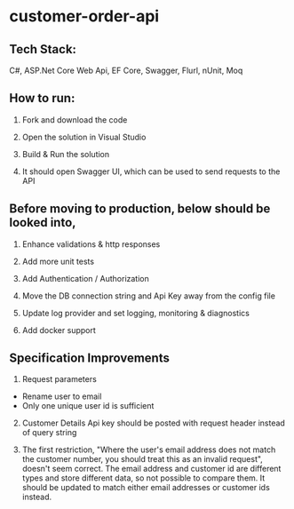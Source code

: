 # customer-order-api

## Tech Stack:
C#, ASP.Net Core Web Api, EF Core, Swagger, Flurl, nUnit, Moq

## How to run:

1) Fork and download the code

2) Open the solution in Visual Studio

3) Build & Run the solution

4) It should open Swagger UI, which can be used to send requests to the API


## Before moving to production, below should be looked into,

1) Enhance validations & http responses

2) Add more unit tests

3) Add Authentication / Authorization

4) Move the DB connection string and Api Key away from the config file

5) Update log provider and set logging, monitoring & diagnostics

6) Add docker support

## Specification Improvements

1) Request parameters
  * Rename user to email 
  * Only one unique user id is sufficient 
  
2) Customer Details Api key should be posted with request header instead of query string

3) The first restriction, "Where the user's email address does not match the customer number, you should treat this as an invalid request", doesn't seem correct. The email    address and customer id are different types and store different data, so not possible to compare them. It should be updated to match either email addresses or customer ids instead.
